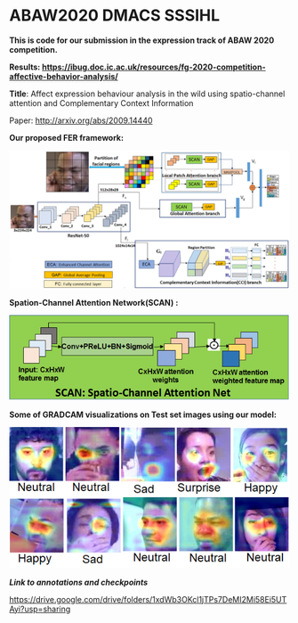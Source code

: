# ABAW2020 DMACS SSSIHL
<strong>This is code for our submission in the expression track of ABAW 2020 competition.</strong>

<strong> Results: https://ibug.doc.ic.ac.uk/resources/fg-2020-competition-affective-behavior-analysis/ </strong>

<strong>Title</strong>: Affect expression behaviour analysis in the wild using spatio-channel attention and Complementary Context Information

Paper: http://arxiv.org/abs/2009.14440
 
<strong> Our proposed FER framework:</strong>


![Proposed framework](Images/graphicalabstract03.png)

<strong>Spation-Channel Attention Network(SCAN) :</strong>


![SCAN](Images/SCAN.png)


<strong> Some of GRADCAM visualizations on Test set images using our model:</strong>


![Visualizations](Images/Visualizations_test2.png)



<strong> <em>Link to annotations and checkpoints </em></strong>

 https://drive.google.com/drive/folders/1xdWb3OKcl1jTPs7DeMI2Mi58Ei5UTAyi?usp=sharing
